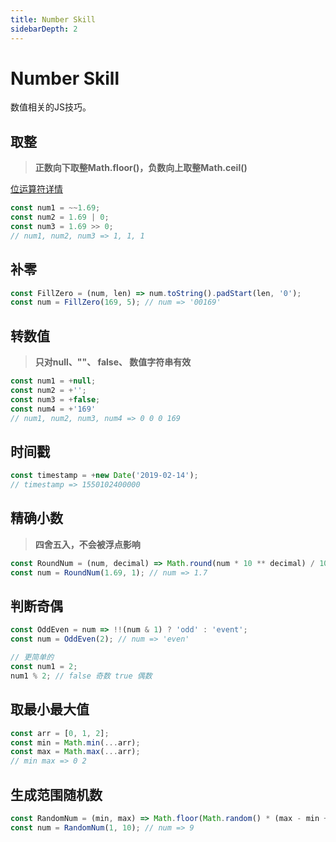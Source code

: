 ```yaml
---
title: Number Skill
sidebarDepth: 2
---
```


# Number Skill
数值相关的JS技巧。

## 取整
> **正数向下取整Math.floor()，负数向上取整Math.ceil()**

[位运算符详情](https://developer.mozilla.org/zh-CN/docs/Web/JavaScript/Reference/Operators/Bitwise_Operators)
```js
const num1 = ~~1.69;
const num2 = 1.69 | 0;
const num3 = 1.69 >> 0;
// num1, num2, num3 => 1, 1, 1
```

## 补零
```js
const FillZero = (num, len) => num.toString().padStart(len, '0');
const num = FillZero(169, 5); // num => '00169'
```

## 转数值
> **只对null、""、 false、 数值字符串有效**

```js
const num1 = +null;
const num2 = +'';
const num3 = +false;
const num4 = +'169'
// num1, num2, num3, num4 => 0 0 0 169
```

## 时间戳
```js
const timestamp = +new Date('2019-02-14');
// timestamp => 1550102400000
```

## 精确小数
> **四舍五入，不会被浮点影响**

```js
const RoundNum = (num, decimal) => Math.round(num * 10 ** decimal) / 10 ** decimal;
const num = RoundNum(1.69, 1); // num => 1.7
```

## 判断奇偶
```js
const OddEven = num => !!(num & 1) ? 'odd' : 'event';
const num = OddEven(2); // num => 'even'

// 更简单的
const num1 = 2;
num1 % 2; // false 奇数 true 偶数
```

## 取最小最大值
```js
const arr = [0, 1, 2];
const min = Math.min(...arr);
const max = Math.max(...arr);
// min max => 0 2
```

## 生成范围随机数
```js
const RandomNum = (min, max) => Math.floor(Math.random() * (max - min + 1)) + min;
const num = RandomNum(1, 10); // num => 9
```